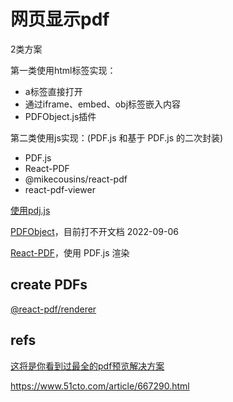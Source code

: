 # 网页显示pdf

2类方案

第一类使用html标签实现：

- a标签直接打开
- 通过iframe、embed、obj标签嵌入内容
- PDFObject.js插件

第二类使用js实现：(PDF.js 和基于 PDF.js 的二次封装)

- PDF.js
- React-PDF
- @mikecousins/react-pdf
- react-pdf-viewer

[使用pdj.js](https://kalacloud.com/blog/how-build-react-pdf-viewer-pdfjs/)

[PDFObject](https://github.com/pipwerks/PDFObject)，目前打不开文档 2022-09-06

[React-PDF](https://github.com/wojtekmaj/react-pdf)，使用 PDF.js 渲染

## create PDFs

[@react-pdf/renderer](https://github.com/diegomura/react-pdf)

## refs

[这将是你看到过最全的pdf预览解决方案](https://juejin.cn/post/7117521871221817375)

<https://www.51cto.com/article/667290.html>
